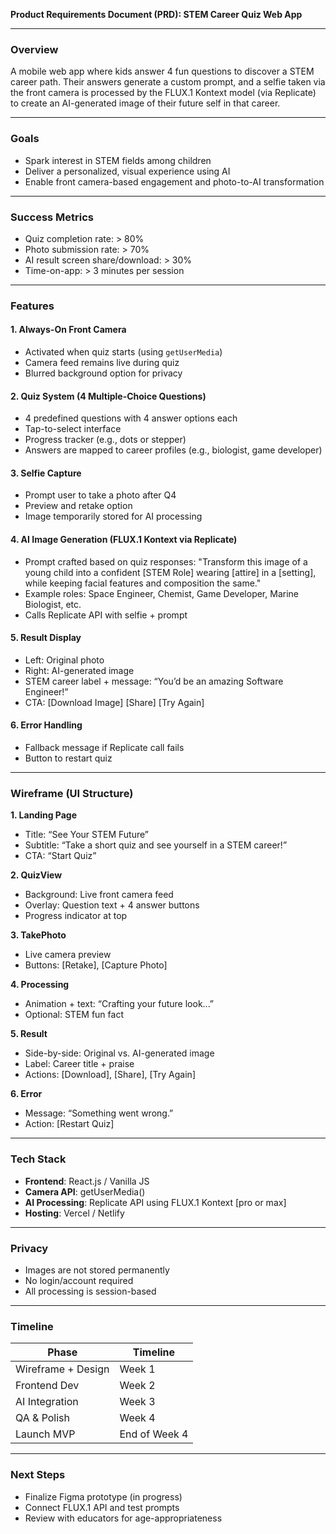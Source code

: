 **Product Requirements Document (PRD): STEM Career Quiz Web App**

---

### Overview
A mobile web app where kids answer 4 fun questions to discover a STEM career path. Their answers generate a custom prompt, and a selfie taken via the front camera is processed by the FLUX.1 Kontext model (via Replicate) to create an AI-generated image of their future self in that career.

---

### Goals
- Spark interest in STEM fields among children
- Deliver a personalized, visual experience using AI
- Enable front camera-based engagement and photo-to-AI transformation

---

### Success Metrics
- Quiz completion rate: > 80%
- Photo submission rate: > 70%
- AI result screen share/download: > 30%
- Time-on-app: > 3 minutes per session

---

### Features

#### 1. Always-On Front Camera
- Activated when quiz starts (using `getUserMedia`)
- Camera feed remains live during quiz
- Blurred background option for privacy

#### 2. Quiz System (4 Multiple-Choice Questions)
- 4 predefined questions with 4 answer options each
- Tap-to-select interface
- Progress tracker (e.g., dots or stepper)
- Answers are mapped to career profiles (e.g., biologist, game developer)

#### 3. Selfie Capture
- Prompt user to take a photo after Q4
- Preview and retake option
- Image temporarily stored for AI processing

#### 4. AI Image Generation (FLUX.1 Kontext via Replicate)
- Prompt crafted based on quiz responses:
  "Transform this image of a young child into a confident [STEM Role] wearing [attire] in a [setting], while keeping facial features and composition the same."
- Example roles: Space Engineer, Chemist, Game Developer, Marine Biologist, etc.
- Calls Replicate API with selfie + prompt

#### 5. Result Display
- Left: Original photo
- Right: AI-generated image
- STEM career label + message: “You’d be an amazing Software Engineer!”
- CTA: [Download Image] [Share] [Try Again]

#### 6. Error Handling
- Fallback message if Replicate call fails
- Button to restart quiz

---

### Wireframe (UI Structure)

**1. Landing Page**
- Title: “See Your STEM Future”
- Subtitle: “Take a short quiz and see yourself in a STEM career!”
- CTA: “Start Quiz”

**2. QuizView**
- Background: Live front camera feed
- Overlay: Question text + 4 answer buttons
- Progress indicator at top

**3. TakePhoto**
- Live camera preview
- Buttons: [Retake], [Capture Photo]

**4. Processing**
- Animation + text: “Crafting your future look...”
- Optional: STEM fun fact

**5. Result**
- Side-by-side: Original vs. AI-generated image
- Label: Career title + praise
- Actions: [Download], [Share], [Try Again]

**6. Error**
- Message: “Something went wrong.”
- Action: [Restart Quiz]

---

### Tech Stack
- **Frontend**: React.js / Vanilla JS
- **Camera API**: getUserMedia()
- **AI Processing**: Replicate API using FLUX.1 Kontext [pro or max]
- **Hosting**: Vercel / Netlify

---

### Privacy
- Images are not stored permanently
- No login/account required
- All processing is session-based

---

### Timeline
| Phase                 | Timeline        |
|----------------------|-----------------|
| Wireframe + Design   | Week 1          |
| Frontend Dev         | Week 2          |
| AI Integration       | Week 3          |
| QA & Polish          | Week 4          |
| Launch MVP           | End of Week 4   |

---

### Next Steps
- Finalize Figma prototype (in progress)
- Connect FLUX.1 API and test prompts
- Review with educators for age-appropriateness